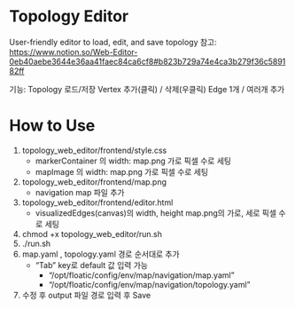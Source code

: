 # Topology Editor
User-friendly editor to load, edit, and save topology
참고:
https://www.notion.so/Web-Editor-0eb40aebe3644e36aa41faec84ca6cf8#b823b729a74e4ca3b279f36c589182ff

기능:
Topology 로드/저장
Vertex 추가(클릭) / 삭제(우클릭)
Edge 1개 / 여러개 추가

# How to Use 
1. topology_web_editor/frontend/style.css
    - markerContainer 의 width: map.png 가로 픽셀 수로 세팅
    - mapImage 의 width: map.png 가로 픽셀 수로 세팅
2. topology_web_editor/frontend/map.png
    - navigation map 파일 추가
3. topology_web_editor/frontend/editor.html
    - visualizedEdges(canvas)의 width, height map.png의 가로, 세로 픽셀 수로 세팅
4. chmod +x topology_web_editor/run.sh
5. ./run.sh
6. map.yaml , topology.yaml 경로 순서대로 추가
    - “Tab” key로 default 값 입력 가능
        - “/opt/floatic/config/env/map/navigation/map.yaml”
        - “/opt/floatic/config/env/map/navigation/topology.yaml”
7. 수정 후 output 파일 경로 입력 후 Save
